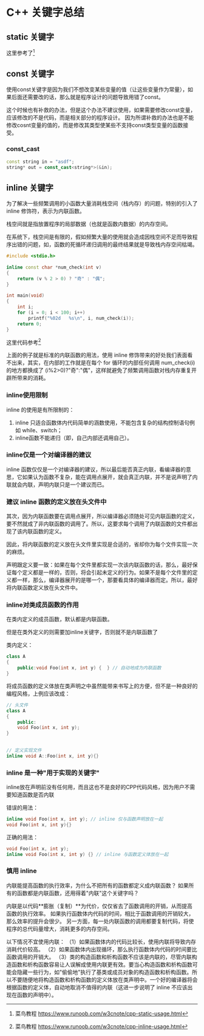 # C++ 关键字总结

## static 关键字

这里参考了[^static]



[^static]: 菜鸟教程 https://www.runoob.com/w3cnote/cpp-static-usage.html

## const 关键字

使用const关键字是因为我们不想改变某些变量的值（让这些变量作为常量），如果后面还需要改的话，那么就是程序设计的问题导致用错了const。

这个时候也有补救的办法，但是这个办法不建议使用，如果需要修改const变量，应该修改的不是代码，而是相关部分的程序设计。
因为所谓补救的办法也是不能修改cosnt变量的值的，而是修改其类型使某些不支持const类型变量的函数接受。

### const_cast

```cpp
const string in = "asdf";
string* out = const_cast<string*>(&in);
```

## inline 关键字

为了解决一些频繁调用的小函数大量消耗栈空间（栈内存）的问题，特别的引入了 inline 修饰符，表示为内联函数。

栈空间就是指放置程序的局部数据（也就是函数内数据）的内存空间。

在系统下，栈空间是有限的，假如频繁大量的使用就会造成因栈空间不足而导致程序出错的问题，如，函数的死循环递归调用的最终结果就是导致栈内存空间枯竭。

```cpp
#include <stdio.h>
 
inline const char *num_check(int v)
{
    return (v % 2 > 0) ? "奇" : "偶";
}
 
int main(void)
{
    int i;
    for (i = 0; i < 100; i++)
        printf("%02d   %s\n", i, num_check(i));
    return 0;
}
```
这里代码参考[^inline]

上面的例子就是标准的内联函数的用法，使用 inline 修饰带来的好处我们表面看不出来，其实，在内部的工作就是在每个 for 循环的内部任何调用 num_check(i) 的地方都换成了 (i%2>0)?"奇":"偶"，这样就避免了频繁调用函数对栈内存重复开辟所带来的消耗。

[^inline]: 菜鸟教程 https://www.runoob.com/w3cnote/cpp-inline-usage.html

### inline使用限制

inline 的使用是有所限制的：
1. inline 只适合函数体内代码简单的涵数使用，不能包含复杂的结构控制语句例如 while、switch；
2. inline函数不能递归（即，自己内部还调用自己）。

### inline仅是一个对编译器的建议

inline 函数仅仅是一个对编译器的建议，所以最后能否真正内联，看编译器的意思，它如果认为函数不复杂，能在调用点展开，就会真正内联，并不是说声明了内联就会内联，声明内联只是一个建议而已。

### 建议 inline 函数的定义放在头文件中

其次，因为内联函数要在调用点展开，所以编译器必须随处可见内联函数的定义，要不然就成了非内联函数的调用了。所以，这要求每个调用了内联函数的文件都出现了该内联函数的定义。

因此，将内联函数的定义放在头文件里实现是合适的，省却你为每个文件实现一次的麻烦。

声明跟定义要一致：如果在每个文件里都实现一次该内联函数的话，那么，最好保证每个定义都是一样的，否则，将会引起未定义的行为。如果不是每个文件里的定义都一样，那么，编译器展开的是哪一个，那要看具体的编译器而定。所以，最好将内联函数定义放在头文件中。

### inline对类成员函数的作用

在类内定义的成员函数，默认都是内联函数。

但是在类外定义的则需要加inline关键字，否则就不是内联函数了

类内定义：

```cpp
class A
{
    public:void Foo(int x, int y) {  } // 自动地成为内联函数
}
```

将成员函数的定义体放在类声明之中虽然能带来书写上的方便，但不是一种良好的编程风格，上例应该改成：

```cpp
// 头文件
class A
{
    public:
    void Foo(int x, int y);
}
 
 
// 定义实现文件
inline void A::Foo(int x, int y){}
```

### inline 是一种"用于实现的关键字"

inline放在声明前没有任何用，而且这也不是良好的CPP代码风格，因为用户不需要知道函数是否内联

错误的用法：

```cpp
inline void Foo(int x, int y); // inline 仅与函数声明放在一起
void Foo(int x, int y){}
```

正确的用法：

```cpp
void Foo(int x, int y);
inline void Foo(int x, int y) {} // inline 与函数定义体放在一起
```

### 慎用 inline

内联能提高函数的执行效率，为什么不把所有的函数都定义成内联函数？
如果所有的函数都是内联函数，还用得着"内联"这个关键字吗？ 

内联是以代码**膨胀（复制）**为代价，仅仅省去了函数调用的开销，从而提高函数的执行效率。 
如果执行函数体内代码的时间，相比于函数调用的开销较大，那么效率的提升会很少。
另一方面，每一处内联函数的调用都要复制代码，将使程序的总代码量增大，消耗更多的内存空间。

以下情况不宜使用内联： 
（1）如果函数体内的代码比较长，使用内联将导致内存消耗代价较高。 
（2）如果函数体内出现循环，那么执行函数体内代码的时间要比函数调用的开销大。
（3）类的构造函数和析构函数不应该是内联的，尽管内联构造函数和析构函数容易让人误解成使用内联更有效。要当心构造函数和析构函数可能会隐藏一些行为，如"偷偷地"执行了基类或成员对象的构造函数和析构函数。所以不要随便地将构造函数和析构函数的定义体放在类声明中。一个好的编译器将会根据函数的定义体，自动地取消不值得的内联（这进一步说明了 inline 不应该出现在函数的声明中）。
